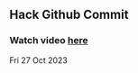 
 ## Hack Github Commit 
 ### Watch video <a href="https://www.youtube.com">here</a> 
 Fri 27 Oct 2023 
